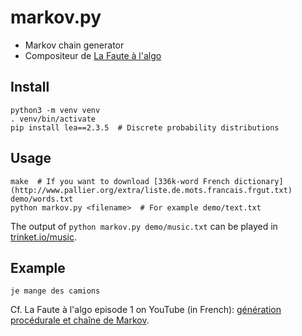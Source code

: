 # markov.py

- Markov chain generator
- Compositeur de [La Faute à l'algo](https://fautealgo.fr)

## Install

    python3 -m venv venv
    . venv/bin/activate
    pip install lea==2.3.5  # Discrete probability distributions

## Usage

    make  # If you want to download [336k-word French dictionary](http://www.pallier.org/extra/liste.de.mots.francais.frgut.txt) demo/words.txt
    python markov.py <filename>  # For example demo/text.txt

The output of `python markov.py demo/music.txt` can be played in [trinket.io/music](https://trinket.io/music).

## Example

    je mange des camions

Cf. La Faute à l'algo episode 1 on YouTube (in French): [génération procédurale et chaîne de Markov](https://www.youtube.com/watch?v=ngnCE2fCvl4).
